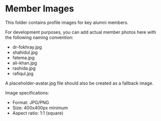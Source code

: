 # Member Images

This folder contains profile images for key alumni members.

For development purposes, you can add actual member photos here with the following naming convention:

- dr-fokhray.jpg
- shahidul.jpg
- fatema.jpg
- ali-khan.jpg
- rashida.jpg
- rafiqul.jpg

A placeholder-avatar.jpg file should also be created as a fallback image.

Image specifications:

- Format: JPG/PNG
- Size: 400x400px minimum
- Aspect ratio: 1:1 (square)
